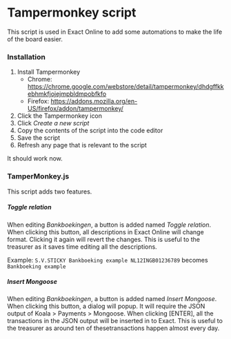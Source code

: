 # Tampermonkey script
This script is used in Exact Online to add some automations to make the life of the board easier.

### Installation
1. Install Tampermonkey
    * Chrome: https://chrome.google.com/webstore/detail/tampermonkey/dhdgffkkebhmkfjojejmpbldmpobfkfo
    * Firefox: https://addons.mozilla.org/en-US/firefox/addon/tampermonkey/
1. Click the Tampermonkey icon
1. Click _Create a new script_
1. Copy the contents of the script into the code editor
1. Save the script
1. Refresh any page that is relevant to the script

It should work now.

### TamperMonkey.js
This script adds two features.

##### Toggle relation
When editing _Bankboekingen_, a button is added named _Toggle relation_. When clicking this button, all descriptions in Exact Online will change format. Clicking it again will revert the changes. This is useful to the treasurer as it saves time editing all the descriptions.

Example:
```S.V.STICKY Bankboeking example NL12INGB01236789``` becomes ```Bankboeking example```

##### Insert Mongoose
When editing _Bankboekingen_, a button is added named _Insert Mongoose_. When clicking this button, a dialog will popup. It will require the JSON output of Koala > Payments > Mongoose. When clicking [ENTER], all the transactions in the JSON output will be inserted in to Exact. This is useful to the treasurer as around ten of thesetransactions happen almost every day.
